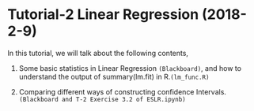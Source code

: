 # Tutorial-2 Linear Regression (2018-2-9)
In this tutorial, we will talk about the following contents,

1. Some basic statistics in Linear Regression `(Blackboard)`, and how to understand the output of summary(lm.fit) in R.`(lm_func.R)`

2. Comparing different ways of constructing confidence Intervals. `(Blackboard and T-2 Exercise 3.2 of ESLR.ipynb)`
